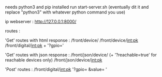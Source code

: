needs python3 and pip installed
run start-server.sh  (eventually dit it and replace "python3" with whatever python command you use)

ip webserver : http://127.0.0.1:8000/

routes :

'Get' routes with html response :
/front/device/
/front/device/<int:pk>
/front/digital/<int:pk> + '?gpio='

'Get' routes with json response :
/front/json/device/ (+ '?reachable=true' for reachable devices only)
/front/json/device/<int:pk>

'Post' routes :
/front/digital/<int:pk> '?gpio= &value= '